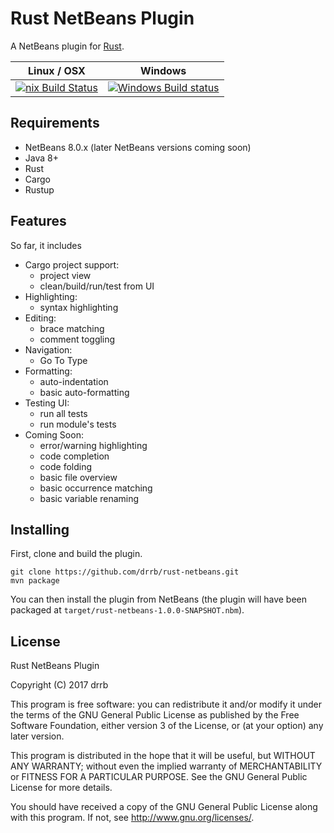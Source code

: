 # Rust NetBeans Plugin

A NetBeans plugin for [Rust](https://www.rust-lang.org).

| Linux / OSX | Windows |
| ----------- | ------- |
| [![nix Build Status](https://travis-ci.org/drrb/rust-netbeans.svg?branch=master)](https://travis-ci.org/drrb/rust-netbeans) | [![Windows Build status](https://ci.appveyor.com/api/projects/status/ae0ci8qvmh5pawi1/branch/master?svg=true)](https://ci.appveyor.com/project/drrb/rust-netbeans/branch/master) |

## Requirements

* NetBeans 8.0.x (later NetBeans versions coming soon)
* Java 8+
* Rust
* Cargo
* Rustup

## Features

So far, it includes

* Cargo project support:
    * project view
    * clean/build/run/test from UI
* Highlighting:
    * syntax highlighting
* Editing:
    * brace matching
    * comment toggling
* Navigation:
    * Go To Type
* Formatting:
    * auto-indentation
    * basic auto-formatting
* Testing UI:
    * run all tests
    * run module's tests
* Coming Soon:
    * error/warning highlighting
    * code completion
    * code folding
    * basic file overview
    * basic occurrence matching
    * basic variable renaming

## Installing

First, clone and build the plugin.

```console
git clone https://github.com/drrb/rust-netbeans.git
mvn package
```

You can then install the plugin from NetBeans (the plugin will have been packaged at `target/rust-netbeans-1.0.0-SNAPSHOT.nbm`).

## License

Rust NetBeans Plugin

Copyright (C) 2017 drrb

This program is free software: you can redistribute it and/or modify
it under the terms of the GNU General Public License as published by
the Free Software Foundation, either version 3 of the License, or
(at your option) any later version.

This program is distributed in the hope that it will be useful,
but WITHOUT ANY WARRANTY; without even the implied warranty of
MERCHANTABILITY or FITNESS FOR A PARTICULAR PURPOSE.  See the
GNU General Public License for more details.

You should have received a copy of the GNU General Public License
along with this program.  If not, see <http://www.gnu.org/licenses/>.
